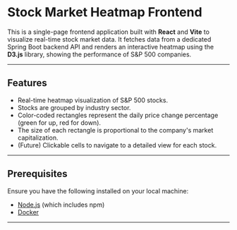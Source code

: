 # Stock Market Heatmap Frontend

This is a single-page frontend application built with **React** and **Vite** to visualize real-time stock market data. It fetches data from a dedicated Spring Boot backend API and renders an interactive heatmap using the **D3.js** library, showing the performance of S&P 500 companies.

---

## Features

- Real-time heatmap visualization of S&P 500 stocks.
- Stocks are grouped by industry sector.
- Color-coded rectangles represent the daily price change percentage (green for up, red for down).
- The size of each rectangle is proportional to the company's market capitalization.
- (Future) Clickable cells to navigate to a detailed view for each stock.

---

## Prerequisites

Ensure you have the following installed on your local machine:
- [Node.js](https://nodejs.org/) (which includes npm)
- [Docker](https://www.docker.com/)

---
